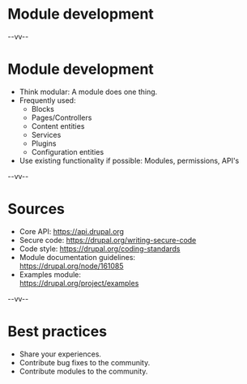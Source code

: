 # Module development

--vv--

# Module development
- Think modular: A module does one thing. 
- Frequently used:
  - Blocks
  - Pages/Controllers
  - Content entities
  - Services
  - Plugins
  - Configuration entities
- Use existing functionality if possible: Modules, permissions, API's 

--vv--

# Sources
- Core API: https://api.drupal.org
- Secure code: https://drupal.org/writing-secure-code
- Code style: https://drupal.org/coding-standards
- Module documentation guidelines: <br>https://drupal.org/node/161085
- Examples module: <br>https://drupal.org/project/examples 

--vv--

# Best practices
- Share your experiences.
- Contribute bug fixes to the community.
- Contribute modules to the community.
